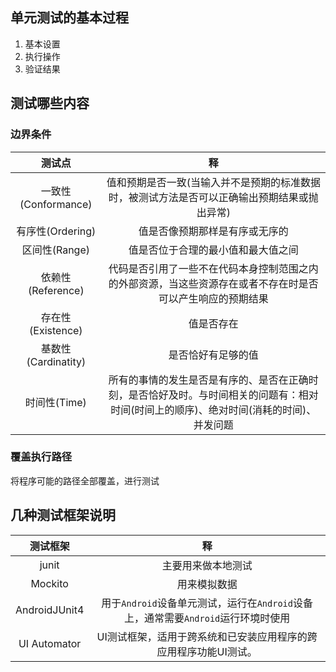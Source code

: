 ## 单元测试的基本过程
1. 基本设置
2. 执行操作
3. 验证结果

## 测试哪些内容

### 边界条件
| 测试点 | 释 |
| :---: | :---: |
| 一致性(Conformance) | 值和预期是否一致(当输入并不是预期的标准数据时，被测试方法是否可以正确输出预期结果或抛出异常) |
| 有序性(Ordering) | 值是否像预期那样是有序或无序的 |
| 区间性(Range) | 值是否位于合理的最小值和最大值之间 |
| 依赖性(Reference) | 代码是否引用了一些不在代码本身控制范围之内的外部资源，当这些资源存在或者不存在时是否可以产生响应的预期结果 | 
| 存在性(Existence) | 值是否存在 |
| 基数性(Cardinatity) | 是否恰好有足够的值 |
| 时间性(Time) | 所有的事情的发生是否是有序的、是否在正确时刻，是否恰好及时。与时间相关的问题有：相对时间(时间上的顺序)、绝对时间(消耗的时间)、并发问题 |


### 覆盖执行路径
将程序可能的路径全部覆盖，进行测试

## 几种测试框架说明
| 测试框架 | 释 |
| :---: | :---: |
| junit | 主要用来做本地测试 |
| Mockito | 用来模拟数据 |
| AndroidJUnit4 | 用于`Android`设备单元测试，运行在`Android`设备上，通常需要`Android`运行环境时使用 |
| UI Automator | UI测试框架，适用于跨系统和已安装应用程序的跨应用程序功能UI测试。 |